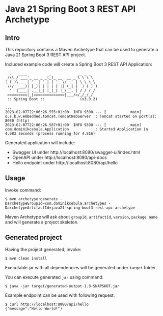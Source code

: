 # Java 21 Spring Boot 3 REST API Archetype

## Intro

This repository contains a Maven Archetype that can be used to generate a Java 21 Spring Boot 3 REST API project.

Included example code will create a Spring Boot 3 REST API Application:
```
  .   ____          _            __ _ _
 /\\ / ___'_ __ _ _(_)_ __  __ _ \ \ \ \
( ( )\___ | '_ | '_| | '_ \/ _` | \ \ \ \
 \\/  ___)| |_)| | | | | || (_| |  ) ) ) )
  '  |____| .__|_| |_|_| |_\__, | / / / /
 =========|_|==============|___/=/_/_/_/
 :: Spring Boot ::                (v3.0.2)

...
2023-02-07T22:06:26.555+01:00  INFO 9308 --- [           main] o.s.b.w.embedded.tomcat.TomcatWebServer  : Tomcat started on port(s): 8080 (http)
2023-02-07T22:06:26.587+01:00  INFO 9308 --- [           main] com.dominikcebula.Application            : Started Application in 4.083 seconds (process running for 4.816)
```

Generated application will include:

* Swagger UI under http://localhost:8080/swagger-ui/index.html
* OpenAPI under http://localhost:8080/api-docs
* Hello endpoint under http://localhost:8080/api/hello

## Usage

Invoke command:
```
$ mvn archetype:generate -DarchetypeGroupId=com.dominikcebula.archetypes -DarchetypeArtifactId=java21-spring-boot3-rest-api-archetype
```

Maven Archetype will ask about `groupId`, `artifactId`, `version`, `package name` and will generate a project skeleton.

## Generated project

Having the project generated, invoke:
```
$ mvn clean install
```

Executable jar with all dependencies will be generated under `target` folder.

You can execute generated `jar` using command:
```
$ java -jar target/generated-output-1.0-SNAPSHOT.jar
```

Example endpoint can be used with following request:
```
$ curl http://localhost:8080/api/hello
{"message":"Hello World!"}
```
